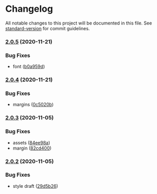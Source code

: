 # Changelog

All notable changes to this project will be documented in this file. See [standard-version](https://github.com/conventional-changelog/standard-version) for commit guidelines.

### [2.0.5](https://github.com/freedomsex/modal-dialogs/compare/v2.0.4...v2.0.5) (2020-11-21)


### Bug Fixes

* font ([b0a959d](https://github.com/freedomsex/modal-dialogs/commit/b0a959d9739000afbfa5429ae5a0c095327d9fb8))

### [2.0.4](https://github.com/freedomsex/modal-dialogs/compare/v2.0.3...v2.0.4) (2020-11-21)


### Bug Fixes

* margins ([0c5020b](https://github.com/freedomsex/modal-dialogs/commit/0c5020b464ee87700d9118f212962ca9df8bf466))

### [2.0.3](https://github.com/freedomsex/modal-dialogs/compare/v2.0.2...v2.0.3) (2020-11-05)


### Bug Fixes

* assets ([84ee98a](https://github.com/freedomsex/modal-dialogs/commit/84ee98a3eb9a3cdea374abb381543642439b2d3e))
* margin ([82cd400](https://github.com/freedomsex/modal-dialogs/commit/82cd400b222f2f69e5d6eb3670a7d5bf89bec991))

### [2.0.2](https://github.com/freedomsex/modal-dialogs/compare/v2.0.0...v2.0.2) (2020-11-05)


### Bug Fixes

* style draft ([29d5b26](https://github.com/freedomsex/modal-dialogs/commit/29d5b26d723dc42ad54e08946b4ab4083e394c15))
